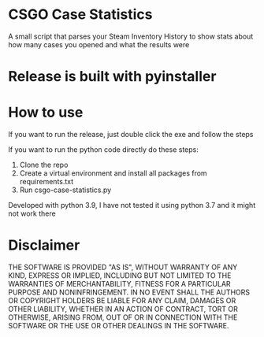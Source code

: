 # CSGO Case Statistics
A small script that parses your Steam Inventory History to show stats about how many cases you opened and what the results were

# Release is built with pyinstaller

# How to use
If you want to run the release, just double click the exe and follow the steps

If you want to run the python code directly do these steps:
1. Clone the repo
2. Create a virtual environment and install all packages from requirements.txt
3. Run csgo-case-statistics.py

Developed with python 3.9, I have not tested it using python 3.7 and it might not work there

# Disclaimer
THE SOFTWARE IS PROVIDED "AS IS", WITHOUT WARRANTY OF ANY KIND, EXPRESS OR IMPLIED, INCLUDING BUT NOT LIMITED TO THE WARRANTIES OF MERCHANTABILITY, FITNESS FOR A PARTICULAR PURPOSE AND NONINFRINGEMENT. IN NO EVENT SHALL THE AUTHORS OR COPYRIGHT HOLDERS BE LIABLE FOR ANY CLAIM, DAMAGES OR OTHER LIABILITY, WHETHER IN AN ACTION OF CONTRACT, TORT OR OTHERWISE, ARISING FROM, OUT OF OR IN CONNECTION WITH THE SOFTWARE OR THE USE OR OTHER DEALINGS IN THE SOFTWARE.
